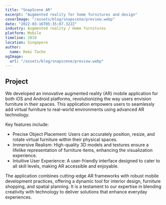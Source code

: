 ```yaml
---
title: "SnapScene AR"
excerpt: "Augmented reality for home furnitures and design"
coverImage: "/assets/blog/snapscene/preview.webp"
date: "2022-03-16T05:35:07.322Z"
industry: Augmented reality / Home furnitures
platform: Mobile
timeline: 2019
location: Singapore
author:
  name: Remi Tache
ogImage:
  url: "/assets/blog/snapscene/preview.webp"
---
```


## Project

We developed an innovative augmented reality (AR) mobile application for both iOS and Android platforms, revolutionizing the way users envision furniture in their spaces. This application empowers users to seamlessly add virtual furniture to real-world environments using advanced AR technology.

Key features include:
<ul>
    <li>Precise Object Placement: Users can accurately position, resize, and rotate virtual furniture within their physical spaces.</li>
    <li>Immersive Realism: High-quality 3D models and textures ensure a lifelike representation of furniture items, enhancing the visualization experience.</li>
    <li>Intuitive User Experience: A user-friendly interface designed to cater to all skill levels, making AR accessible and enjoyable.</li>
</ul>

The application combines cutting-edge AR frameworks with robust mobile development practices, offering a dynamic tool for interior design, furniture shopping, and spatial planning. It is a testament to our expertise in blending creativity with technology to deliver solutions that enhance everyday experiences.